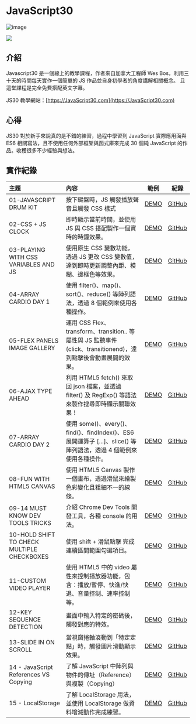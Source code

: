 # JavaScript30

![image](https://img.shields.io/badge/JavaScript30-exercise-brightgreen.svg)

![](https://images2.imgbox.com/b5/5c/jHDElqnA_o.jpg)

## 介紹

Javascript30 是一個線上的教學課程，作者來自加拿大工程師 Wes Bos，利用三十天的時間每天實作一個簡單的 JS 作品並自身初學者的角度講解相關概念。 且這堂課程是完全免費搭配英文字幕。

JS30 教學網站：[https://JavaScript30.com](https://JavaScript30.com)

## 心得

JS30 對於新手來說真的是不錯的練習，過程中學習到 JavaScript 實際應用面與 ES6 相關寫法，且不使用任何外部框架與函式庫來完成 30 個純 JavaScript 的作品。收穫很多不少經驗與想法。

## 實作紀錄

| 主題                                       | 內容                                                                                                               |                                              範例                                              | 紀錄                                                                                               |
| :----------------------------------------- | :----------------------------------------------------------------------------------------------------------------- | :--------------------------------------------------------------------------------------------: | -------------------------------------------------------------------------------------------------- |
| 01-JAVASCRIPT DRUM KIT                     | 按下鍵盤時，JS 觸發播放聲音且觸發 CSS 樣式                                                                         |       [DEMO](https://jedchang.github.io/JavaScript30/01-JavaScript.Drum.Kit/index.html)        | [GitHub](https://github.com/jedchang/JavaScript30/tree/master/01-JavaScript.Drum.Kit)              |
| 02-CSS + JS CLOCK                          | 即時顯示當前時間，並使用 JS 與 CSS 搭配製作一個實時的時鐘效果。                                                    |         [DEMO](https://jedchang.github.io/JavaScript30/02-JS.and.CSS.Clock/index.html)         | [GitHub](https://github.com/jedchang/JavaScript30/tree/master/02-JS.and.CSS.Clock)                 |
| 03-PLAYING WITH CSS VARIABLES AND JS       | 使用原生 CSS 變數功能，透過 JS 更改 CSS 變數值，達到即時更新調整內距、模糊、邊框色等效果。                         |          [DEMO](https://jedchang.github.io/JavaScript30/03-CSS.Variables/index.html)           | [GitHub](https://github.com/jedchang/JavaScript30/tree/master/03-CSS.Variables)                    |
| 04-ARRAY CARDIO DAY 1                      | 使用 filter()、map()、sort()、reduce() 等陣列語法，透過 8 個範例來使用各種操作。                                   |        [DEMO](https://jedchang.github.io/JavaScript30/04-Array.Cardio.Day.1/index.html)        | [GitHub](https://github.com/jedchang/JavaScript30/tree/master/04-Array.Cardio.Day.1)               |
| 05-FLEX PANELS IMAGE GALLERY               | 運用 CSS Flex、transform、transition.. 等屬性與 JS 監聽事件 (click、transitionend)，達到點擊後會動畫展開的效果。   |        [DEMO](https://jedchang.github.io/JavaScript30/05-Flex.Panel.Gallery/index.html)        | [GitHub](https://github.com/jedchang/JavaScript30/tree/master/05-Flex.Panel.Gallery)               |
| 06-AJAX TYPE AHEAD                         | 利用 HTML5 fetch() 來取回 json 檔案，並透過 filter() 及 RegExp() 等語法來製作搜尋即時顯示關聯效果！                |            [DEMO](https://jedchang.github.io/JavaScript30/06-Type.Ahead/index.html)            | [GitHub](https://github.com/jedchang/JavaScript30/tree/master/06-Type.Ahead)                       |
| 07-ARRAY CARDIO DAY 2                      | 使用 some()、every()、find()、findIndex()、ES6 展開運算子 [...]、slice() 等陣列語法，透過 4 個範例來使用各種操作。 |        [DEMO](https://jedchang.github.io/JavaScript30/07-Array.Cardio.Day.2/index.html)        | [GitHub](https://github.com/jedchang/JavaScript30/tree/master/07-Array.Cardio.Day.2)               |
| 08-FUN WITH HTML5 CANVAS                   | 使用 HTML5 Canvas 製作一個畫布，透過滑鼠來繪製色彩變化且粗細不一的線條。                                           |      [DEMO](https://jedchang.github.io/JavaScript30/08-Fun.with.HTML5.Canvas/index.html)       | [GitHub](https://github.com/jedchang/JavaScript30/tree/master/08-Fun.with.HTML5.Canvas)            |
| 09-14 MUST KNOW DEV TOOLS TRICKS           | 介紹 Chrome Dev Tools 開發工具，各種 console 的用法。                                                              |       [DEMO](https://jedchang.github.io/JavaScript30/09-Dev.Tools.Domination/index.html)       | [GitHub](https://github.com/jedchang/JavaScript30/tree/master/09-Dev.Tools.Domination)             |
| 10-HOLD SHIFT TO CHECK MULTIPLE CHECKBOXES | 使用 shift + 滑鼠點擊 完成連續區間範圍勾選項目。                                                                   | [DEMO](https://jedchang.github.io/JavaScript30/10-Hold.Shift.and.Check.Checkboxes/index.html)  | [GitHub](https://github.com/jedchang/JavaScript30/tree/master/10-Hold.Shift.and.Check.Checkboxes)  |
| 11-CUSTOM VIDEO PLAYER                     | 使用 HTML5 中的 video 屬性來控制播放器功能，包含：播放/暫停、快進/快退、音量控制、速率控制等。                     |       [DEMO](https://jedchang.github.io/JavaScript30/11-Custom.Video.Player/index.html)        | [GitHub](https://github.com/jedchang/JavaScript30/tree/master/11-Custom.Video.Player)              |
| 12-KEY SEQUENCE DETECTION                  | 畫面中輸入特定的密碼後，觸發對應的特效。                                                                           |      [DEMO](https://jedchang.github.io/JavaScript30/12-Key.Sequence.Detection/index.html)      | [GitHub](https://github.com/jedchang/JavaScript30/tree/master/12-Key.Sequence.Detection)           |
| 13-SLIDE IN ON SCROLL                      | 當視窗捲軸滾動到「特定定點」時，觸發圖片滑動顯示效果。                                                             |        [DEMO](https://jedchang.github.io/JavaScript30/13-Slide.in.on.Scroll/index.html)        | [GitHub](https://github.com/jedchang/JavaScript30/tree/master/13-Slide.in.on.Scroll)               |
| 14 - JavaScript References VS Copying      | 了解 JavaScript 中陣列與物件的傳址（Reference）與複製（Copying）                                                   | [DEMO](https://jedchang.github.io/JavaScript30/14-JavaScript.References.VS.Copying/index.html) | [GitHub](https://github.com/jedchang/JavaScript30/tree/master/14-JavaScript.References.VS.Copying) |
| 15 - LocalStorage                          | 了解 LocalStorage 用法，並使用 LocalStorage 做資料增減動作完成練習。                                               |           [DEMO](https://jedchang.github.io/JavaScript30/15-LocalStorage/index.html)           | [GitHub](https://github.com/jedchang/JavaScript30/tree/master/15-LocalStorage)                     |

